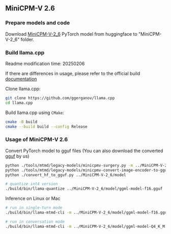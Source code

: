 ## MiniCPM-V 2.6

### Prepare models and code

Download [MiniCPM-V-2_6](https://huggingface.co/openbmb/MiniCPM-V-2_6) PyTorch model from huggingface to "MiniCPM-V-2_6" folder.


### Build llama.cpp
Readme modification time: 20250206

If there are differences in usage, please refer to the official build [documentation](https://github.com/ggerganov/llama.cpp/blob/master/docs/build.md)

Clone llama.cpp:
```bash
git clone https://github.com/ggerganov/llama.cpp
cd llama.cpp
```

Build llama.cpp using `CMake`:
```bash
cmake -B build
cmake --build build --config Release
```


### Usage of MiniCPM-V 2.6

Convert PyTorch model to gguf files (You can also download the converted [gguf](https://huggingface.co/openbmb/MiniCPM-V-2_6-gguf) by us)

```bash
python ./tools/mtmd/legacy-models/minicpmv-surgery.py -m ../MiniCPM-V-2_6
python ./tools/mtmd/legacy-models/minicpmv-convert-image-encoder-to-gguf.py -m ../MiniCPM-V-2_6 --minicpmv-projector ../MiniCPM-V-2_6/minicpmv.projector --output-dir ../MiniCPM-V-2_6/ --minicpmv_version 3
python ./convert_hf_to_gguf.py ../MiniCPM-V-2_6/model

# quantize int4 version
./build/bin/llama-quantize ../MiniCPM-V-2_6/model/ggml-model-f16.gguf ../MiniCPM-V-2_6/model/ggml-model-Q4_K_M.gguf Q4_K_M
```


Inference on Linux or Mac
```bash
# run in single-turn mode
./build/bin/llama-mtmd-cli -m ../MiniCPM-V-2_6/model/ggml-model-f16.gguf --mmproj ../MiniCPM-V-2_6/mmproj-model-f16.gguf -c 4096 --temp 0.7 --top-p 0.8 --top-k 100 --repeat-penalty 1.05 --image xx.jpg -p "What is in the image?"

# run in conversation mode
./build/bin/llama-mtmd-cli -m ../MiniCPM-V-2_6/model/ggml-model-Q4_K_M.gguf --mmproj ../MiniCPM-V-2_6/mmproj-model-f16.gguf
```
